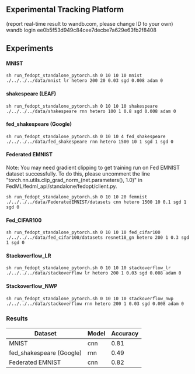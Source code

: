 ## Experimental Tracking Platform 
(report real-time result to wandb.com, please change ID to your own)
wandb login ee0b5f53d949c84cee7decbe7a629e63fb2f8408


## Experiments 

#### MNIST
```
sh run_fedopt_standalone_pytorch.sh 0 10 10 10 mnist ./../../../data/mnist lr hetero 200 20 0.03 sgd 0.008 adam 0
```
#### shakespeare (LEAF)
```
sh run_fedopt_standalone_pytorch.sh 0 10 10 10 shakespeare ./../../../data/shakespeare rnn hetero 100 1 0.8 sgd 0.008 adam 0
```
#### fed_shakespeare (Google)
```
sh run_fedopt_standalone_pytorch.sh 0 10 10 4 fed_shakespeare ./../../../data/fed_shakespeare rnn hetero 1500 10 1 sgd 1 sgd 0
```
#### Federated EMNIST
 Note: You may need gradient clipping to get training run on Fed EMNIST dataset successfully. To do this, please uncomment the line "torch.nn.utils.clip_grad_norm_(net.parameters(), 1.0)" in FedML/fedml_api/standalone/fedopt/client.py.
```
sh run_fedopt_standalone_pytorch.sh 0 10 10 20 femnist ./../../../data/FederatedEMNIST/datasets cnn hetero 1500 10 0.1 sgd 1 sgd 0
```

#### Fed_CIFAR100
```
sh run_fedopt_standalone_pytorch.sh 0 10 10 10 fed_cifar100 ./../../../data/fed_cifar100/datasets resnet18_gn hetero 200 1 0.3 sgd 1 sgd 0
```
#### Stackoverflow_LR
```
sh run_fedopt_standalone_pytorch.sh 0 10 10 10 stackoverflow_lr ./../../../data/stackoverflow lr hetero 200 1 0.03 sgd 0.008 adam 0
```

#### Stackoverflow_NWP
```
sh run_fedopt_standalone_pytorch.sh 0 10 10 10 stackoverflow_nwp ./../../../data/stackoverflow rnn hetero 200 1 0.03 sgd 0.008 adam 0
```

### Results
| Dataset | Model | Accuracy |
| ------- | ------ | ------- |
| MNIST | cnn | 0.81 |
| fed_shakespeare (Google) | rnn | 0.49 |
| Federated EMNIST | cnn | 0.82 |
